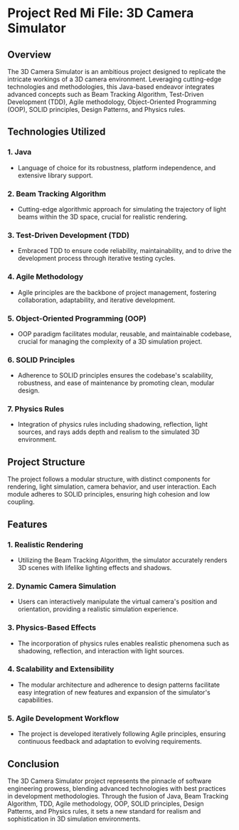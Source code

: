 # Project Red Mi File: 3D Camera Simulator

## Overview
The 3D Camera Simulator is an ambitious project designed to replicate the intricate workings of a 3D camera environment. Leveraging cutting-edge technologies and methodologies, this Java-based endeavor integrates advanced concepts such as Beam Tracking Algorithm, Test-Driven Development (TDD), Agile methodology, Object-Oriented Programming (OOP), SOLID principles, Design Patterns, and Physics rules. 

## Technologies Utilized
### 1. Java
   - Language of choice for its robustness, platform independence, and extensive library support.
### 2. Beam Tracking Algorithm
   - Cutting-edge algorithmic approach for simulating the trajectory of light beams within the 3D space, crucial for realistic rendering.
### 3. Test-Driven Development (TDD)
   - Embraced TDD to ensure code reliability, maintainability, and to drive the development process through iterative testing cycles.
### 4. Agile Methodology
   - Agile principles are the backbone of project management, fostering collaboration, adaptability, and iterative development.
### 5. Object-Oriented Programming (OOP)
   - OOP paradigm facilitates modular, reusable, and maintainable codebase, crucial for managing the complexity of a 3D simulation project.
### 6. SOLID Principles
   - Adherence to SOLID principles ensures the codebase's scalability, robustness, and ease of maintenance by promoting clean, modular design.
### 7. Physics Rules
   - Integration of physics rules including shadowing, reflection, light sources, and rays adds depth and realism to the simulated 3D environment.

## Project Structure
The project follows a modular structure, with distinct components for rendering, light simulation, camera behavior, and user interaction. Each module adheres to SOLID principles, ensuring high cohesion and low coupling.

## Features
### 1. Realistic Rendering
   - Utilizing the Beam Tracking Algorithm, the simulator accurately renders 3D scenes with lifelike lighting effects and shadows.
### 2. Dynamic Camera Simulation
   - Users can interactively manipulate the virtual camera's position and orientation, providing a realistic simulation experience.
### 3. Physics-Based Effects
   - The incorporation of physics rules enables realistic phenomena such as shadowing, reflection, and interaction with light sources.
### 4. Scalability and Extensibility
   - The modular architecture and adherence to design patterns facilitate easy integration of new features and expansion of the simulator's capabilities.
### 5. Agile Development Workflow
   - The project is developed iteratively following Agile principles, ensuring continuous feedback and adaptation to evolving requirements.

## Conclusion
The 3D Camera Simulator project represents the pinnacle of software engineering prowess, blending advanced technologies with best practices in development methodologies. Through the fusion of Java, Beam Tracking Algorithm, TDD, Agile methodology, OOP, SOLID principles, Design Patterns, and Physics rules, it sets a new standard for realism and sophistication in 3D simulation environments.
